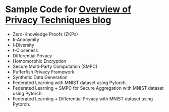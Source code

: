 # Sample Code for [Overview of Privacy Techniques blog](https://medium.com/@s4piru/overview-of-privacy-techniques-a9b02f4e6c55)
- Zero-Knowledge Proofs (ZKPs)
- k-Anonymity
- l-Diversity
- t-Closeness
- Differential Privacy
- Homomorphic Encryption
- Secure Multi-Party Computation (SMPC)
- Pufferfish Privacy Framework
- Synthetic Data Generation
- Federated Learning with MNIST dataset using Pytorch.
- Federated Learning + SMPC for Secure Aggregation with MNIST dataset using Pytorch.
- Federated Learning + Differential Privacy with MNIST dataset using Pytorch.
